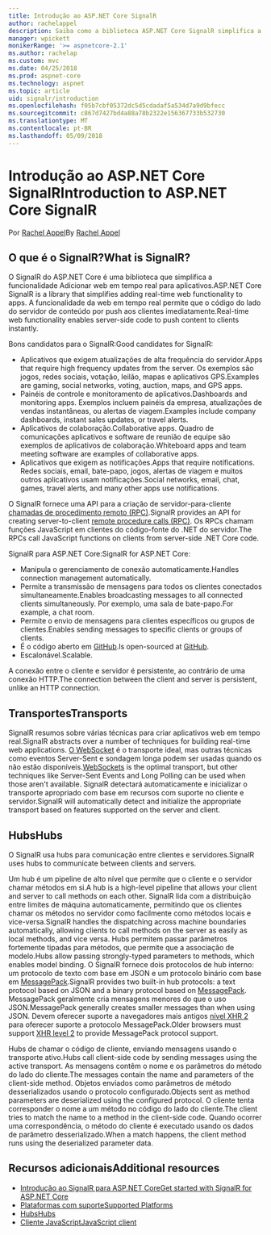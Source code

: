 ```yaml
---
title: Introdução ao ASP.NET Core SignalR
author: rachelappel
description: Saiba como a biblioteca ASP.NET Core SignalR simplifica a adicionar funcionalidade em tempo real aos aplicativos.
manager: wpickett
monikerRange: '>= aspnetcore-2.1'
ms.author: rachelap
ms.custom: mvc
ms.date: 04/25/2018
ms.prod: aspnet-core
ms.technology: aspnet
ms.topic: article
uid: signalr/introduction
ms.openlocfilehash: f05b7cbf05372dc5d5cdadaf5a534d7a9d9bfecc
ms.sourcegitcommit: c867d7427bd4a88a78b2322e156367733b532730
ms.translationtype: MT
ms.contentlocale: pt-BR
ms.lasthandoff: 05/09/2018
---
```

# <a name="introduction-to-aspnet-core-signalr"></a><span data-ttu-id="93e8a-103">Introdução ao ASP.NET Core SignalR</span><span class="sxs-lookup"><span data-stu-id="93e8a-103">Introduction to ASP.NET Core SignalR</span></span>

<span data-ttu-id="93e8a-104">Por [Rachel Appel](https://twitter.com/rachelappel)</span><span class="sxs-lookup"><span data-stu-id="93e8a-104">By [Rachel Appel](https://twitter.com/rachelappel)</span></span>

## <a name="what-is-signalr"></a><span data-ttu-id="93e8a-105">O que é o SignalR?</span><span class="sxs-lookup"><span data-stu-id="93e8a-105">What is SignalR?</span></span>

<span data-ttu-id="93e8a-106">O SignalR do ASP.NET Core é uma biblioteca que simplifica a funcionalidade Adicionar web em tempo real para aplicativos.</span><span class="sxs-lookup"><span data-stu-id="93e8a-106">ASP.NET Core SignalR is a library that simplifies adding real-time web functionality to apps.</span></span> <span data-ttu-id="93e8a-107">A funcionalidade da web em tempo real permite que o código do lado do servidor de conteúdo por push aos clientes imediatamente.</span><span class="sxs-lookup"><span data-stu-id="93e8a-107">Real-time web functionality enables server-side code to push content to clients instantly.</span></span>

<span data-ttu-id="93e8a-108">Bons candidatos para o SignalR:</span><span class="sxs-lookup"><span data-stu-id="93e8a-108">Good candidates for SignalR:</span></span>

* <span data-ttu-id="93e8a-109">Aplicativos que exigem atualizações de alta frequência do servidor.</span><span class="sxs-lookup"><span data-stu-id="93e8a-109">Apps that require high frequency updates from the server.</span></span> <span data-ttu-id="93e8a-110">Os exemplos são jogos, redes sociais, votação, leilão, mapas e aplicativos GPS.</span><span class="sxs-lookup"><span data-stu-id="93e8a-110">Examples are gaming, social networks, voting, auction, maps, and GPS apps.</span></span>
* <span data-ttu-id="93e8a-111">Painéis de controle e monitoramento de aplicativos.</span><span class="sxs-lookup"><span data-stu-id="93e8a-111">Dashboards and monitoring apps.</span></span> <span data-ttu-id="93e8a-112">Exemplos incluem painéis da empresa, atualizações de vendas instantâneas, ou alertas de viagem.</span><span class="sxs-lookup"><span data-stu-id="93e8a-112">Examples include company dashboards, instant sales updates, or travel alerts.</span></span>
* <span data-ttu-id="93e8a-113">Aplicativos de colaboração.</span><span class="sxs-lookup"><span data-stu-id="93e8a-113">Collaborative apps.</span></span> <span data-ttu-id="93e8a-114">Quadro de comunicações aplicativos e software de reunião de equipe são exemplos de aplicativos de colaboração.</span><span class="sxs-lookup"><span data-stu-id="93e8a-114">Whiteboard apps and team meeting software are examples of collaborative apps.</span></span>
* <span data-ttu-id="93e8a-115">Aplicativos que exigem as notificações.</span><span class="sxs-lookup"><span data-stu-id="93e8a-115">Apps that require notifications.</span></span> <span data-ttu-id="93e8a-116">Redes sociais, email, bate-papo, jogos, alertas de viagem e muitos outros aplicativos usam notificações.</span><span class="sxs-lookup"><span data-stu-id="93e8a-116">Social networks, email, chat, games, travel alerts, and many other apps use notifications.</span></span>

<span data-ttu-id="93e8a-117">O SignalR fornece uma API para a criação de servidor-para-cliente [chamadas de procedimento remoto (RPC)](https://wikipedia.org/wiki/Remote_procedure_call).</span><span class="sxs-lookup"><span data-stu-id="93e8a-117">SignalR provides an API for creating server-to-client [remote procedure calls (RPC)](https://wikipedia.org/wiki/Remote_procedure_call).</span></span> <span data-ttu-id="93e8a-118">Os RPCs chamam funções JavaScript em clientes do código-fonte do .NET do servidor.</span><span class="sxs-lookup"><span data-stu-id="93e8a-118">The RPCs call JavaScript functions on clients from server-side .NET Core code.</span></span>

<span data-ttu-id="93e8a-119">SignalR para ASP.NET Core:</span><span class="sxs-lookup"><span data-stu-id="93e8a-119">SignalR for ASP.NET Core:</span></span>

* <span data-ttu-id="93e8a-120">Manipula o gerenciamento de conexão automaticamente.</span><span class="sxs-lookup"><span data-stu-id="93e8a-120">Handles connection management automatically.</span></span>
* <span data-ttu-id="93e8a-121">Permite a transmissão de mensagens para todos os clientes conectados simultaneamente.</span><span class="sxs-lookup"><span data-stu-id="93e8a-121">Enables broadcasting messages to all connected clients simultaneously.</span></span> <span data-ttu-id="93e8a-122">Por exemplo, uma sala de bate-papo.</span><span class="sxs-lookup"><span data-stu-id="93e8a-122">For example, a chat room.</span></span>
* <span data-ttu-id="93e8a-123">Permite o envio de mensagens para clientes específicos ou grupos de clientes.</span><span class="sxs-lookup"><span data-stu-id="93e8a-123">Enables sending messages to specific clients or groups of clients.</span></span>
* <span data-ttu-id="93e8a-124">É o código aberto em [GitHub](https://github.com/aspnet/signalr).</span><span class="sxs-lookup"><span data-stu-id="93e8a-124">Is open-sourced at [GitHub](https://github.com/aspnet/signalr).</span></span>
* <span data-ttu-id="93e8a-125">Escalonável.</span><span class="sxs-lookup"><span data-stu-id="93e8a-125">Scalable.</span></span>

<span data-ttu-id="93e8a-126">A conexão entre o cliente e servidor é persistente, ao contrário de uma conexão HTTP.</span><span class="sxs-lookup"><span data-stu-id="93e8a-126">The connection between the client and server is persistent, unlike an HTTP connection.</span></span>

## <a name="transports"></a><span data-ttu-id="93e8a-127">Transportes</span><span class="sxs-lookup"><span data-stu-id="93e8a-127">Transports</span></span>

<span data-ttu-id="93e8a-128">SignalR resumos sobre várias técnicas para criar aplicativos web em tempo real.</span><span class="sxs-lookup"><span data-stu-id="93e8a-128">SignalR abstracts over a number of techniques for building real-time web applications.</span></span> <span data-ttu-id="93e8a-129">[O WebSocket](https://tools.ietf.org/html/rfc7118) é o transporte ideal, mas outras técnicas como eventos Server-Sent e sondagem longa podem ser usadas quando os não estão disponíveis.</span><span class="sxs-lookup"><span data-stu-id="93e8a-129">[WebSockets](https://tools.ietf.org/html/rfc7118) is the optimal transport, but other techniques like Server-Sent Events and Long Polling can be used when those aren't available.</span></span> <span data-ttu-id="93e8a-130">SignalR detectará automaticamente e inicializar o transporte apropriado com base em recursos com suporte no cliente e servidor.</span><span class="sxs-lookup"><span data-stu-id="93e8a-130">SignalR will automatically detect and initialize the appropriate transport based on features supported on the server and client.</span></span>

## <a name="hubs"></a><span data-ttu-id="93e8a-131">Hubs</span><span class="sxs-lookup"><span data-stu-id="93e8a-131">Hubs</span></span>

<span data-ttu-id="93e8a-132">O SignalR usa hubs para comunicação entre clientes e servidores.</span><span class="sxs-lookup"><span data-stu-id="93e8a-132">SignalR uses hubs to communicate between clients and servers.</span></span>

<span data-ttu-id="93e8a-133">Um hub é um pipeline de alto nível que permite que o cliente e o servidor chamar métodos em si.</span><span class="sxs-lookup"><span data-stu-id="93e8a-133">A hub is a high-level pipeline that allows your client and server to call methods on each other.</span></span> <span data-ttu-id="93e8a-134">SignalR lida com a distribuição entre limites de máquina automaticamente, permitindo que os clientes chamar os métodos no servidor como facilmente como métodos locais e vice-versa.</span><span class="sxs-lookup"><span data-stu-id="93e8a-134">SignalR handles the dispatching across machine boundaries automatically, allowing clients to call methods on the server as easily as local methods, and vice versa.</span></span> <span data-ttu-id="93e8a-135">Hubs permitem passar parâmetros fortemente tipadas para métodos, que permite que a associação de modelo.</span><span class="sxs-lookup"><span data-stu-id="93e8a-135">Hubs allow passing strongly-typed parameters to methods, which enables model binding.</span></span> <span data-ttu-id="93e8a-136">O SignalR fornece dois protocolos de hub interno: um protocolo de texto com base em JSON e um protocolo binário com base em [MessagePack](https://msgpack.org/).</span><span class="sxs-lookup"><span data-stu-id="93e8a-136">SignalR provides two built-in hub protocols: a text protocol based on JSON and a binary protocol based on [MessagePack](https://msgpack.org/).</span></span>  <span data-ttu-id="93e8a-137">MessagePack geralmente cria mensagens menores do que o uso JSON.</span><span class="sxs-lookup"><span data-stu-id="93e8a-137">MessagePack generally creates smaller messages than when using JSON.</span></span> <span data-ttu-id="93e8a-138">Devem oferecer suporte a navegadores mais antigos [nível XHR 2](https://caniuse.com/#feat=xhr2) para oferecer suporte a protocolo MessagePack.</span><span class="sxs-lookup"><span data-stu-id="93e8a-138">Older browsers must support [XHR level 2](https://caniuse.com/#feat=xhr2) to provide MessagePack protocol support.</span></span>

<span data-ttu-id="93e8a-139">Hubs de chamar o código de cliente, enviando mensagens usando o transporte ativo.</span><span class="sxs-lookup"><span data-stu-id="93e8a-139">Hubs call client-side code by sending messages using the active transport.</span></span> <span data-ttu-id="93e8a-140">As mensagens contêm o nome e os parâmetros do método do lado do cliente.</span><span class="sxs-lookup"><span data-stu-id="93e8a-140">The messages contain the name and parameters of the client-side method.</span></span> <span data-ttu-id="93e8a-141">Objetos enviados como parâmetros de método desserializados usando o protocolo configurado.</span><span class="sxs-lookup"><span data-stu-id="93e8a-141">Objects sent as method parameters are deserialized using the configured protocol.</span></span> <span data-ttu-id="93e8a-142">O cliente tenta corresponder o nome a um método no código do lado do cliente.</span><span class="sxs-lookup"><span data-stu-id="93e8a-142">The client tries to match the name to a method in the client-side code.</span></span> <span data-ttu-id="93e8a-143">Quando ocorrer uma correspondência, o método do cliente é executado usando os dados de parâmetro desserializado.</span><span class="sxs-lookup"><span data-stu-id="93e8a-143">When a match happens, the client method runs using the deserialized parameter data.</span></span>

## <a name="additional-resources"></a><span data-ttu-id="93e8a-144">Recursos adicionais</span><span class="sxs-lookup"><span data-stu-id="93e8a-144">Additional resources</span></span>

* [<span data-ttu-id="93e8a-145">Introdução ao SignalR para ASP.NET Core</span><span class="sxs-lookup"><span data-stu-id="93e8a-145">Get started with SignalR for ASP.NET Core</span></span>](xref:signalr/get-started)
* [<span data-ttu-id="93e8a-146">Plataformas com suporte</span><span class="sxs-lookup"><span data-stu-id="93e8a-146">Supported Platforms</span></span>](xref:signalr/supported-platforms)
* [<span data-ttu-id="93e8a-147">Hubs</span><span class="sxs-lookup"><span data-stu-id="93e8a-147">Hubs</span></span>](xref:signalr/hubs)
* [<span data-ttu-id="93e8a-148">Cliente JavaScript</span><span class="sxs-lookup"><span data-stu-id="93e8a-148">JavaScript client</span></span>](xref:signalr/javascript-client)
